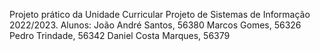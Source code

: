 Projeto prático da Unidade Curricular Projeto de Sistemas de Informação 2022/2023.
Alunos:
João André Santos, 56380
Marcos Gomes, 56326
Pedro Trindade, 56342
Daniel Costa Marques, 56379
